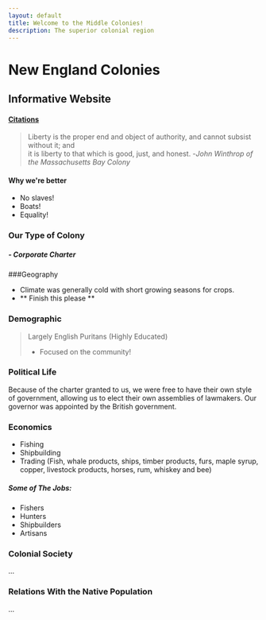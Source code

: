 ```yaml
---
layout: default
title: Welcome to the Middle Colonies!
description: The superior colonial region
---
```


# New England Colonies
## Informative Website
#### [Citations](citations.html)


> Liberty is the proper end and object of authority, and cannot subsist without it; and  
> it is liberty to that which is good, just, and honest.
>                                          -*John Winthrop of the Massachusetts Bay Colony*

#### Why we're better
* No slaves!
* Boats!
* Equality!



### Our Type of Colony
##### - Corporate Charter


###Geography
* Climate was generally cold with short growing seasons for crops.
* ** Finish this please **

### Demographic
>Largely English Puritans (Highly Educated)
>* Focused on the community!

### Political Life
Because of the charter granted to us, we were free to have their own style of government, 
allowing us to elect their own assemblies of lawmakers. 
Our governor was appointed by the British government.

### Economics
* Fishing
* Shipbuilding
* Trading (Fish, whale products, ships, timber products, 
furs, maple syrup, copper, livestock products, horses, rum, whiskey and bee)

##### Some of The Jobs:
* Fishers
* Hunters
* Shipbuilders
* Artisans

### Colonial Society
...


### Relations With the Native Population
...